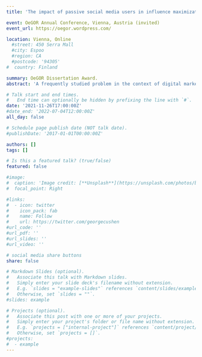 ```yaml
---
title: 'The impact of passive social media users in influence maximization'

event: OeGOR Annual Conference, Vienna, Austria (invited)
event_url: https://oegor.wordpress.com/

location: Vienna, Online
  #street: 450 Serra Mall
  #city: Espoo
  #region: CA
  #postcode: '94305'
#  country: Finland

summary: OeGOR Dissertation Award.
abstract: 'A frequently studied problem in the context of digital marketing for online social networks is the influence maximization problem that seeks for an initial seed set of influencers that trigger an information propagation cascade (in terms of message-forwarding) of expected maximum impact. The studied problems typically neglect that the probability that individuals passively only view content without forwarding it is much higher than the probability that they forward content. We argue that more natural objectives include maximizing: (a) the organic reach or (b) total impressions, or, (c) the expected patronage of the influence spreading entity. To model the latter variant, we propose a new mathematical model that takes into account individual resistances to the delivered content and uses a random utility multinomial logit customer choice behavior model. Our model can be easily transformed to account for all of the aforementioned objectives. In a computational study based on newly obtained network graphs from Twitter (and from the literature) we show that using our approach can leverage the effectiveness of marketing campaigns up to 500% (in some cases) compared to the classical maximization of message-forwards. A performance analysis of our algorithms is also presented.'

# Talk start and end times.
#   End time can optionally be hidden by prefixing the line with `#`.
date: '2021-11-26T17:00:00Z'
#date_end: '2022-07-04T12:00:00Z'
all_day: false

# Schedule page publish date (NOT talk date).
#publishDate: '2017-01-01T00:00:00Z'

authors: []
tags: []

# Is this a featured talk? (true/false)
featured: false

#image:
#  caption: 'Image credit: [**Unsplash**](https://unsplash.com/photos/bzdhc5b3Bxs)'
#  focal_point: Right

#links:
#  - icon: twitter
#    icon_pack: fab
#    name: Follow
#    url: https://twitter.com/georgecushen
#url_code: ''
#url_pdf: ''
#url_slides: ''
#url_video: ''

# social media share buttons
share: false

# Markdown Slides (optional).
#   Associate this talk with Markdown slides.
#   Simply enter your slide deck's filename without extension.
#   E.g. `slides = "example-slides"` references `content/slides/example-slides.md`.
#   Otherwise, set `slides = ""`.
#slides: example

# Projects (optional).
#   Associate this post with one or more of your projects.
#   Simply enter your project's folder or file name without extension.
#   E.g. `projects = ["internal-project"]` references `content/project/deep-learning/index.md`.
#   Otherwise, set `projects = []`.
#projects:
#  - example
---
```


